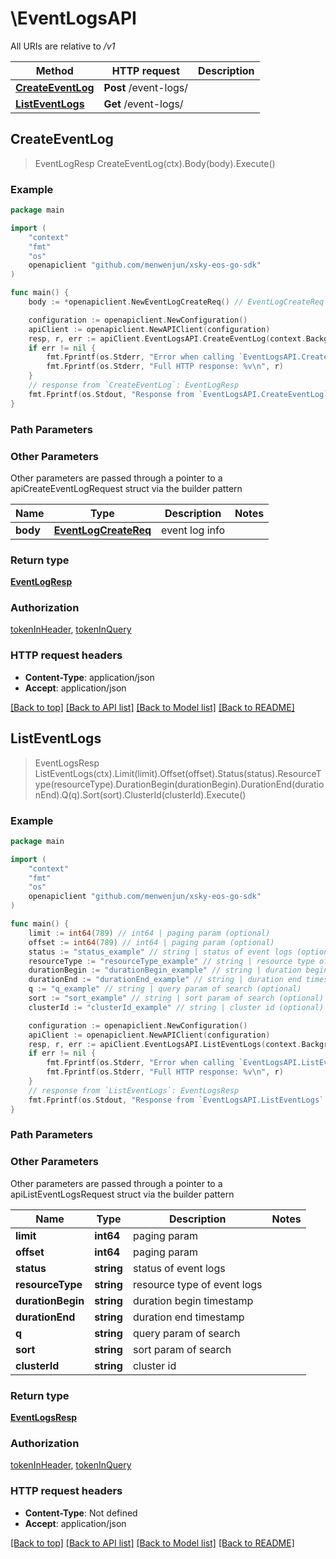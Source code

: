 # \EventLogsAPI

All URIs are relative to */v1*

Method | HTTP request | Description
------------- | ------------- | -------------
[**CreateEventLog**](EventLogsAPI.md#CreateEventLog) | **Post** /event-logs/ | 
[**ListEventLogs**](EventLogsAPI.md#ListEventLogs) | **Get** /event-logs/ | 



## CreateEventLog

> EventLogResp CreateEventLog(ctx).Body(body).Execute()





### Example

```go
package main

import (
	"context"
	"fmt"
	"os"
	openapiclient "github.com/menwenjun/xsky-eos-go-sdk"
)

func main() {
	body := *openapiclient.NewEventLogCreateReq() // EventLogCreateReq | event log info

	configuration := openapiclient.NewConfiguration()
	apiClient := openapiclient.NewAPIClient(configuration)
	resp, r, err := apiClient.EventLogsAPI.CreateEventLog(context.Background()).Body(body).Execute()
	if err != nil {
		fmt.Fprintf(os.Stderr, "Error when calling `EventLogsAPI.CreateEventLog``: %v\n", err)
		fmt.Fprintf(os.Stderr, "Full HTTP response: %v\n", r)
	}
	// response from `CreateEventLog`: EventLogResp
	fmt.Fprintf(os.Stdout, "Response from `EventLogsAPI.CreateEventLog`: %v\n", resp)
}
```

### Path Parameters



### Other Parameters

Other parameters are passed through a pointer to a apiCreateEventLogRequest struct via the builder pattern


Name | Type | Description  | Notes
------------- | ------------- | ------------- | -------------
 **body** | [**EventLogCreateReq**](EventLogCreateReq.md) | event log info | 

### Return type

[**EventLogResp**](EventLogResp.md)

### Authorization

[tokenInHeader](../README.md#tokenInHeader), [tokenInQuery](../README.md#tokenInQuery)

### HTTP request headers

- **Content-Type**: application/json
- **Accept**: application/json

[[Back to top]](#) [[Back to API list]](../README.md#documentation-for-api-endpoints)
[[Back to Model list]](../README.md#documentation-for-models)
[[Back to README]](../README.md)


## ListEventLogs

> EventLogsResp ListEventLogs(ctx).Limit(limit).Offset(offset).Status(status).ResourceType(resourceType).DurationBegin(durationBegin).DurationEnd(durationEnd).Q(q).Sort(sort).ClusterId(clusterId).Execute()





### Example

```go
package main

import (
	"context"
	"fmt"
	"os"
	openapiclient "github.com/menwenjun/xsky-eos-go-sdk"
)

func main() {
	limit := int64(789) // int64 | paging param (optional)
	offset := int64(789) // int64 | paging param (optional)
	status := "status_example" // string | status of event logs (optional)
	resourceType := "resourceType_example" // string | resource type of event logs (optional)
	durationBegin := "durationBegin_example" // string | duration begin timestamp (optional)
	durationEnd := "durationEnd_example" // string | duration end timestamp (optional)
	q := "q_example" // string | query param of search (optional)
	sort := "sort_example" // string | sort param of search (optional)
	clusterId := "clusterId_example" // string | cluster id (optional)

	configuration := openapiclient.NewConfiguration()
	apiClient := openapiclient.NewAPIClient(configuration)
	resp, r, err := apiClient.EventLogsAPI.ListEventLogs(context.Background()).Limit(limit).Offset(offset).Status(status).ResourceType(resourceType).DurationBegin(durationBegin).DurationEnd(durationEnd).Q(q).Sort(sort).ClusterId(clusterId).Execute()
	if err != nil {
		fmt.Fprintf(os.Stderr, "Error when calling `EventLogsAPI.ListEventLogs``: %v\n", err)
		fmt.Fprintf(os.Stderr, "Full HTTP response: %v\n", r)
	}
	// response from `ListEventLogs`: EventLogsResp
	fmt.Fprintf(os.Stdout, "Response from `EventLogsAPI.ListEventLogs`: %v\n", resp)
}
```

### Path Parameters



### Other Parameters

Other parameters are passed through a pointer to a apiListEventLogsRequest struct via the builder pattern


Name | Type | Description  | Notes
------------- | ------------- | ------------- | -------------
 **limit** | **int64** | paging param | 
 **offset** | **int64** | paging param | 
 **status** | **string** | status of event logs | 
 **resourceType** | **string** | resource type of event logs | 
 **durationBegin** | **string** | duration begin timestamp | 
 **durationEnd** | **string** | duration end timestamp | 
 **q** | **string** | query param of search | 
 **sort** | **string** | sort param of search | 
 **clusterId** | **string** | cluster id | 

### Return type

[**EventLogsResp**](EventLogsResp.md)

### Authorization

[tokenInHeader](../README.md#tokenInHeader), [tokenInQuery](../README.md#tokenInQuery)

### HTTP request headers

- **Content-Type**: Not defined
- **Accept**: application/json

[[Back to top]](#) [[Back to API list]](../README.md#documentation-for-api-endpoints)
[[Back to Model list]](../README.md#documentation-for-models)
[[Back to README]](../README.md)

